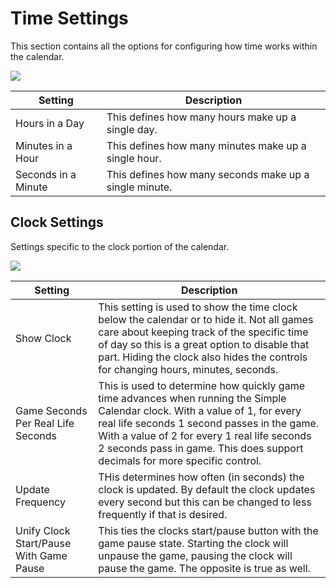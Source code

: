 # Time Settings

This section contains all the options for configuring how time works within the calendar.

![](media://calendar-time.png)

| Setting             | Description                                            |
|---------------------|--------------------------------------------------------|
| Hours in a Day      | This defines how many hours make up a single day.      |
| Minutes in a Hour   | This defines how many minutes make up a single hour.   |
| Seconds in a Minute | This defines how many seconds make up a single minute. |

## Clock Settings

Settings specific to the clock portion of the calendar.

![](media://calendar-clock.png)

| Setting                                 | Description                                                                                                                                                                                                                                                                                                |
|-----------------------------------------|------------------------------------------------------------------------------------------------------------------------------------------------------------------------------------------------------------------------------------------------------------------------------------------------------------|
| Show Clock                              | This setting is used to show the time clock below the calendar or to hide it. Not all games care about keeping track of the specific time of day so this is a great option to disable that part. Hiding the clock also hides the controls for changing hours, minutes, seconds.                            |
| Game Seconds Per Real Life Seconds      | This is used to determine how quickly game time advances when running the Simple Calendar clock. With a value of 1, for every real life seconds 1 second passes in the game. With a value of 2 for every 1 real life seconds 2 seconds pass in game. This does support decimals for more specific control. |
| Update Frequency                        | THis determines how often (in seconds) the clock is updated. By default the clock updates every second but this can be changed to less frequently if that is desired.                                                                                                                                      |
| Unify Clock Start/Pause With Game Pause | This ties the clocks start/pause button with the game pause state. Starting the clock will unpause the game, pausing the clock will pause the game. The opposite is true as well.                                                                                                                          |
